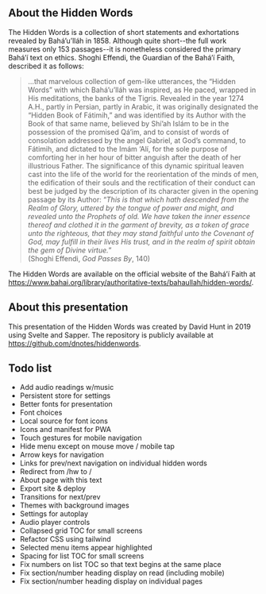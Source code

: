 ## About the Hidden Words

The Hidden Words is a collection of short statements and exhortations revealed by Bahá’u’lláh in 1858. Although quite short--the full work measures only 153 passages--it is nonetheless considered the primary Bahá’í text on ethics. Shoghi Effendi, the Guardian of the Bahá’í Faith, described it as follows:

> ...that marvelous collection of gem-like utterances, the “Hidden Words” with which Bahá’u’lláh was inspired, as He paced, wrapped in His meditations, the banks of the Tigris. Revealed in the year 1274 A.H., partly in Persian, partly in Arabic, it was originally designated the “Hidden Book of Fátimih,” and was identified by its Author with the Book of that same name, believed by Shí’ah Islám to be in the possession of the promised Qá’im, and to consist of words of consolation addressed by the angel Gabriel, at God’s command, to Fátimih, and dictated to the Imám ‘Alí, for the sole purpose of comforting her in her hour of bitter anguish after the death of her illustrious Father. The significance of this dynamic spiritual leaven cast into the life of the world for the reorientation of the minds of men, the edification of their souls and the rectification of their conduct can best be judged by the description of its character given in the opening passage by its Author: “_This is that which hath descended from the Realm of Glory, uttered by the tongue of power and might, and revealed unto the Prophets of old. We have taken the inner essence thereof and clothed it in the garment of brevity, as a token of grace unto the righteous, that they may stand faithful unto the Covenant of God, may fulfill in their lives His trust, and in the realm of spirit obtain the gem of Divine virtue._”  
(Shoghi Effendi, _God Passes By_, 140)

The Hidden Words are available on the official website of the Bahá’í Faith at https://www.bahai.org/library/authoritative-texts/bahaullah/hidden-words/.

## About this presentation

This presentation of the Hidden Words was created by David Hunt in 2019 using Svelte and Sapper. The repository is publicly available at https://github.com/dnotes/hiddenwords.

## Todo list

  * Add audio readings w/music
  * Persistent store for settings
  * Better fonts for presentation
  * Font choices
  * Local source for font icons
  * Icons and manifest for PWA
  * Touch gestures for mobile navigation
  * Hide menu except on mouse move / mobile tap
  * Arrow keys for navigation
  * Links for prev/next navigation on individual hidden words
  * Redirect from /hw to /
  * About page with this text
  * Export site & deploy
  * Transitions for next/prev
  * Themes with background images
  * Settings for autoplay
  * Audio player controls
  * Collapsed grid TOC for small screens
  * Refactor CSS using tailwind
  * Selected menu items appear highlighted
  * Spacing for list TOC for small screens
  * Fix numbers on list TOC so that text begins at the same place
  * Fix section/number heading display on read (including mobile)
  * Fix section/number heading display on individual pages
